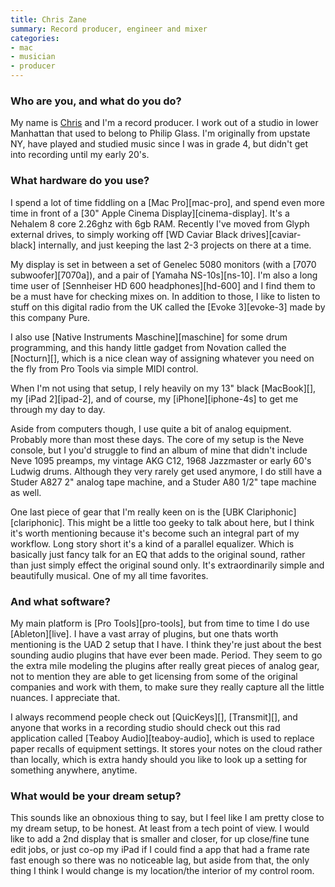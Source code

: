 ```yaml
---
title: Chris Zane
summary: Record producer, engineer and mixer
categories:
- mac
- musician
- producer
---
```


### Who are you, and what do you do?

My name is [Chris](http://www.chris-zane.com/ "Chris' website.") and I'm a record producer. I work out of a studio in lower Manhattan that used to belong to Philip Glass. I'm originally from upstate NY, have played and studied music since I was in grade 4, but didn't get into recording until my early 20's.

### What hardware do you use?

I spend a lot of time fiddling on a [Mac Pro][mac-pro], and spend even more time in front of a [30" Apple Cinema Display][cinema-display]. It's a Nehalem 8 core 2.26ghz with 6gb RAM. Recently I've moved from Glyph external drives, to simply working off [WD Caviar Black drives][caviar-black] internally, and just keeping the last 2-3 projects on there at a time. 

My display is set in between a set of Genelec 5080 monitors (with a [7070 subwoofer][7070a]), and a pair of [Yamaha NS-10s][ns-10]. I'm also a long time user of [Sennheiser HD 600 headphones][hd-600] and I find them to be a must have for checking mixes on. In addition to those, I like to listen to stuff on this digital radio from the UK called the [Evoke 3][evoke-3] made by this company Pure. 

I also use [Native Instruments Maschine][maschine] for some drum programming, and this handy little gadget from Novation called the [Nocturn][], which is a nice clean way of assigning whatever you need on the fly from Pro Tools via simple MIDI control.

When I'm not using that setup, I rely heavily on my 13" black [MacBook][], my [iPad 2][ipad-2], and of course, my [iPhone][iphone-4s] to get me through my day to day. 

Aside from computers though, I use quite a bit of analog equipment. Probably more than most these days. The core of my setup is the Neve console, but I you'd struggle to find an album of mine that didn't include Neve 1095 preamps, my vintage AKG C12, 1968 Jazzmaster or early 60's Ludwig drums. Although they very rarely get used anymore, I do still have a Studer A827 2" analog tape machine, and a Studer A80 1/2" tape machine as well. 

One last piece of gear that I'm really keen on is the [UBK Clariphonic][clariphonic]. This might be a little too geeky to talk about here, but I think it's worth mentioning because it's become such an integral part of my workflow. Long story short it's a kind of a parallel equalizer. Which is basically just fancy talk for an EQ that adds to the original sound, rather than just simply effect the original sound only. It's extraordinarily simple and beautifully musical. One of my all time favorites.

### And what software?

My main platform is [Pro Tools][pro-tools], but from time to time I do use [Ableton][live]. I have a vast array of plugins, but one thats worth mentioning is the UAD 2 setup that I have. I think they're just about the best sounding audio plugins that have ever been made. Period. They seem to go the extra mile modeling the plugins after really great pieces of analog gear, not to mention they are able to get licensing from some of the original companies and work with them, to make sure they really capture all the little nuances. I appreciate that. 

I always recommend people check out [QuicKeys][], [Transmit][], and anyone that works in a recording studio should check out this rad application called [Teaboy Audio][teaboy-audio], which is used to replace paper recalls of equipment settings. It stores your notes on the cloud rather than locally, which is extra handy should you like to look up a setting for something anywhere, anytime.

### What would be your dream setup?

This sounds like an obnoxious thing to say, but I feel like I am pretty close to my dream setup, to be honest. At least from a tech point of view. I would like to add a 2nd display that is smaller and closer, for up close/fine tune edit jobs, or just co-op my iPad if I could find a app that had a frame rate fast enough so there was no noticeable lag, but aside from that, the only thing I think I would change is my location/the interior of my control room.